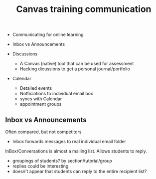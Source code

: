 ﻿---
backlinks:
- title: Canvas models
  url: /memex/sense/Design/canvas/canvas-models.html
title: Canvas training communication
---
- Communicating for online learning

- Inbox vs Announcements
- Discussions
  - A Canvas (native) tool that can be used for assessment 
  - Hacking dicussions to get a personal journal/portfolio
- Calendar
  - Detailed events
  - Notficiations to individual email box
  - syncs with Calendar
  - appointment groups


## Inbox vs Announcements

Often compared, but not competitors

- Inbox forwards messages to real individual email folder

InBox/Conversations is almost a mailing list. Allows students to reply.

- groupings of students? by section/tutorial/group
- replies could be interesting
- doesn't appear that students can reply to the entire recipient list?